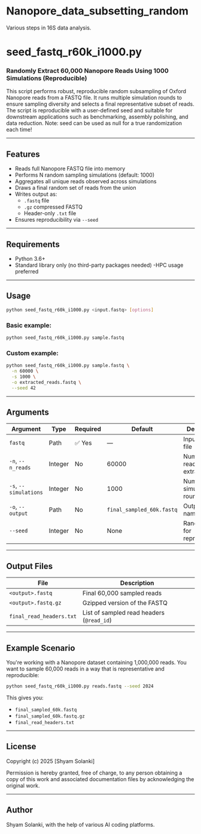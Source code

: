 # Nanopore_data_subsetting_random
Various steps in 16S data analysis.


# seed_fastq_r60k_i1000.py

### Randomly Extract 60,000 Nanopore Reads Using 1000 Simulations (Reproducible)

This script performs robust, reproducible random subsampling of Oxford Nanopore reads from a FASTQ file. It runs multiple simulation rounds to ensure sampling diversity and selects a final representative subset of reads. The script is reproducible with a user-defined seed and suitable for downstream applications such as benchmarking, assembly polishing, and data reduction. 
Note: seed can be used as null for a true randomization each time!

---

## Features

- Reads full Nanopore FASTQ file into memory
- Performs N random sampling simulations (default: 1000)
- Aggregates all unique reads observed across simulations
- Draws a final random set of reads from the union
- Writes output as:
  - `.fastq` file
  - `.gz` compressed FASTQ
  - Header-only `.txt` file
- Ensures reproducibility via `--seed`

---

## Requirements

- Python 3.6+
- Standard library only (no third-party packages needed)
-HPC usage preferred
---

## Usage

```bash
python seed_fastq_r60k_i1000.py <input.fastq> [options]
```

### Basic example:

```bash
python seed_fastq_r60k_i1000.py sample.fastq
```

### Custom example:

```bash
python seed_fastq_r60k_i1000.py sample.fastq \
  -n 60000 \
  -s 1000 \
  -o extracted_reads.fastq \
  --seed 42
```

---

## Arguments

| Argument               | Type     | Required | Default                   | Description |
|------------------------|----------|----------|---------------------------|-------------|
| `fastq`                | Path     | ✅ Yes   | —                         | Input FASTQ file |
| `-n`, `--n_reads`      | Integer  | No       | 60000                     | Number of reads to extract |
| `-s`, `--simulations`  | Integer  | No       | 1000                      | Number of simulation rounds |
| `-o`, `--output`       | Path     | No       | `final_sampled_60k.fastq` | Output file name |
| `--seed`               | Integer  | No       | None                      | Random seed for reproducibility |

---

## Output Files

| File                         | Description |
|------------------------------|-------------|
| `<output>.fastq`             | Final 60,000 sampled reads |
| `<output>.fastq.gz`          | Gzipped version of the FASTQ |
| `final_read_headers.txt`     | List of sampled read headers (`@read_id`) |

---

## Example Scenario

You're working with a Nanopore dataset containing 1,000,000 reads. You want to sample 60,000 reads in a way that is representative and reproducible:

```bash
python seed_fastq_r60k_i1000.py reads.fastq --seed 2024
```

This gives you:
- `final_sampled_60k.fastq`
- `final_sampled_60k.fastq.gz`
- `final_read_headers.txt`

---

## License

Copyright (c) 2025 [Shyam Solanki]

Permission is hereby granted, free of charge, to any person obtaining a copy
of this work and associated documentation files by acknowledging the original work.



---

## Author

Shyam Solanki, with the help of various AI coding platforms.
